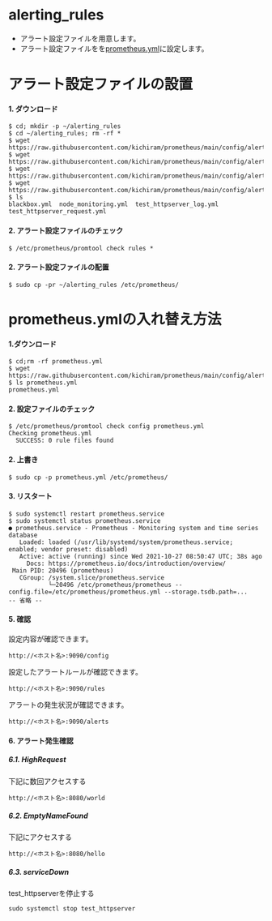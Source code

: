 # alerting_rules
* アラート設定ファイルを用意します。
* アラート設定ファイルをを[prometheus.yml](prometheus.yml)に設定します。

# アラート設定ファイルの設置
#### 1. ダウンロード
```
$ cd; mkdir -p ~/alerting_rules
$ cd ~/alerting_rules; rm -rf *
$ wget https://raw.githubusercontent.com/kichiram/prometheus/main/config/alerting_rules/blackbox.yml
$ wget https://raw.githubusercontent.com/kichiram/prometheus/main/config/alerting_rules/node_monitoring.yml
$ wget https://raw.githubusercontent.com/kichiram/prometheus/main/config/alerting_rules/test_httpserver_log.yml
$ wget https://raw.githubusercontent.com/kichiram/prometheus/main/config/alerting_rules/test_httpserver_request.yml
$ ls
blackbox.yml  node_monitoring.yml  test_httpserver_log.yml  test_httpserver_request.yml
```
#### 2. アラート設定ファイルのチェック
```
$ /etc/prometheus/promtool check rules *
```
#### 2. アラート設定ファイルの配置
```
$ sudo cp -pr ~/alerting_rules /etc/prometheus/
```
# prometheus.ymlの入れ替え方法
#### 1.ダウンロード
```
$ cd;rm -rf prometheus.yml
$ wget https://raw.githubusercontent.com/kichiram/prometheus/main/config/alerting_rules/prometheus.yml
$ ls prometheus.yml 
prometheus.yml
```
#### 2. 設定ファイルのチェック
```
$ /etc/prometheus/promtool check config prometheus.yml 
Checking prometheus.yml
  SUCCESS: 0 rule files found
```
#### 2. 上書き
```
$ sudo cp -p prometheus.yml /etc/prometheus/
```
#### 3. リスタート
```
$ sudo systemctl restart prometheus.service
$ sudo systemctl status prometheus.service
● prometheus.service - Prometheus - Monitoring system and time series database
   Loaded: loaded (/usr/lib/systemd/system/prometheus.service; enabled; vendor preset: disabled)
   Active: active (running) since Wed 2021-10-27 08:50:47 UTC; 38s ago
     Docs: https://prometheus.io/docs/introduction/overview/
 Main PID: 20496 (prometheus)
   CGroup: /system.slice/prometheus.service
           └─20496 /etc/prometheus/prometheus --config.file=/etc/prometheus/prometheus.yml --storage.tsdb.path=...
-- 省略 --
```
#### 5. 確認
設定内容が確認できます。
```
http://<ホスト名>:9090/config
```
設定したアラートルールが確認できます。
```
http://<ホスト名>:9090/rules
```
アラートの発生状況が確認できます。
```
http://<ホスト名>:9090/alerts
```
#### 6. アラート発生確認
##### 6.1. HighRequest
下記に数回アクセスする
```
http://<ホスト名>:8080/world
```
##### 6.2. EmptyNameFound
下記にアクセスする
```
http://<ホスト名>:8080/hello
```
##### 6.3. serviceDown
test_httpserverを停止する
```
sudo systemctl stop test_httpserver
```
